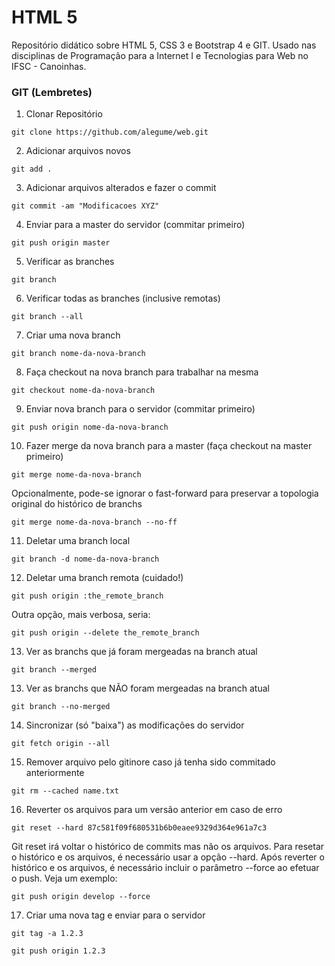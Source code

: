# HTML 5
Repositório didático sobre HTML 5, CSS 3 e Bootstrap 4 e GIT. Usado nas disciplinas de Programação para a Internet I e Tecnologias para Web no IFSC - Canoinhas.


### GIT (Lembretes)

1) Clonar Repositório

`git clone https://github.com/alegume/web.git`

2) Adicionar arquivos novos

`git add .`

3) Adicionar arquivos alterados e fazer o commit

`git commit -am "Modificacoes XYZ"`

4) Enviar para a master do servidor (commitar primeiro)

`git push origin master`

5) Verificar as branches

`git branch`

6) Verificar todas as branches (inclusive remotas)

`git branch --all`

7) Criar uma nova branch

`git branch nome-da-nova-branch`

8) Faça checkout na nova branch para trabalhar na mesma

`git checkout nome-da-nova-branch`

9) Enviar nova branch para o servidor (commitar primeiro)

`git push origin nome-da-nova-branch`

10) Fazer merge da nova branch para a master (faça checkout na master primeiro)

`git merge nome-da-nova-branch`

Opcionalmente, pode-se ignorar o fast-forward para preservar a topologia original do histórico de branchs

`git merge nome-da-nova-branch --no-ff`

11) Deletar uma branch local

`git branch -d nome-da-nova-branch`

12) Deletar uma branch remota (cuidado!)

`git push origin :the_remote_branch`

Outra opção, mais verbosa, seria:

`git push origin --delete the_remote_branch`

13) Ver as branchs que já foram mergeadas na branch atual

`git branch --merged`

13) Ver as branchs que NÃO foram mergeadas na branch atual

`git branch --no-merged`

14) Sincronizar (só "baixa") as modificações do servidor

`git fetch origin --all`

15) Remover arquivo pelo gitinore caso já tenha sido commitado anteriormente

`git rm --cached name.txt`

16) Reverter os arquivos para um versão anterior em caso de erro

`git reset --hard 87c581f09f680531b6b0eaee9329d364e961a7c3`

Git reset irá voltar o histórico de commits mas não os arquivos. Para resetar o histórico e os arquivos, é necessário usar a opção --hard. Após reverter o histórico e os arquivos, é necessário incluir o parâmetro --force ao efetuar o push. Veja um exemplo:

`git push origin develop --force`

17) Criar uma nova tag e enviar para o servidor

 `git tag -a 1.2.3`
 
 `git push origin 1.2.3`

